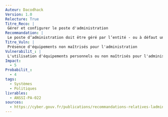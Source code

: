 ```yaml
---
Auteur: Dacodhack
Version: 1.0
Relecture: True
Titre_Reco: |
 Gérer et configurer le poste d'administration
Recommandation: |
 Le poste d’administration doit être géré par l’entité - ou à défaut un prestataire mandaté. **En aucun cas** l’utilisation d’un équipement personnel ne doit être tolérée pour l’administration d’un SI.
Titre_Vuln: |
 Présence d'équipements non maîtrisés pour l'administration
Vulnerabilit_: |
 L'utilisation d'équipements personnels ou non maîtrisés pour l'administration d'un SI expose le système à des risques accrus de compromission. Ces équipements peuvent ne pas respecter les politiques de sécurité requises, être infectés par des logiciels malveillants, ou ne pas bénéficier des mises à jour nécessaires, augmentant ainsi les vulnérabilités exploitables.
Impact: 
  - 5
Probabilit_:
  - 4
tags:
  - Systèmes
  - Politiques
livrables:
  - ANSSI-PA-022
sources:
  - https://cyber.gouv.fr/publications/recommandations-relatives-ladministration-securisee-des-si
---
```

